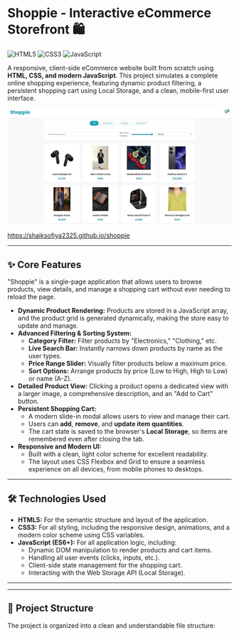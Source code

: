 # Shoppie - Interactive eCommerce Storefront 🛍️

![HTML5](https://img.shields.io/badge/HTML5-E34F26?style=for-the-badge&logo=html5&logoColor=white)
![CSS3](https://img.shields.io/badge/CSS3-1572B6?style=for-the-badge&logo=css3&logoColor=white)
![JavaScript](https://img.shields.io/badge/JavaScript-F7DF1E?style=for-the-badge&logo=javascript&logoColor=black)

A responsive, client-side eCommerce website built from scratch using **HTML, CSS, and modern JavaScript**. This project simulates a complete online shopping experience, featuring dynamic product filtering, a persistent shopping cart using Local Storage, and a clean, mobile-first user interface.


![Project Screenshot](./images/shoppie-ss.jpg)

https://shaiksofiya2325.github.io/shoppie


---

## ✨ Core Features

"Shoppie" is a single-page application that allows users to browse products, view details, and manage a shopping cart without ever needing to reload the page.

* **Dynamic Product Rendering:** Products are stored in a JavaScript array, and the product grid is generated dynamically, making the store easy to update and manage.
* **Advanced Filtering & Sorting System:**
    * **Category Filter:** Filter products by "Electronics," "Clothing," etc.
    * **Live Search Bar:** Instantly narrows down products by name as the user types.
    * **Price Range Slider:** Visually filter products below a maximum price.
    * **Sort Options:** Arrange products by price (Low to High, High to Low) or name (A-Z).
* **Detailed Product View:** Clicking a product opens a dedicated view with a larger image, a comprehensive description, and an "Add to Cart" button.
* **Persistent Shopping Cart:**
    * A modern slide-in modal allows users to view and manage their cart.
    * Users can **add**, **remove**, and **update item quantities**.
    * The cart state is saved to the browser's **Local Storage**, so items are remembered even after closing the tab.
* **Responsive and Modern UI:**
    * Built with a clean, light color scheme for excellent readability.
    * The layout uses CSS Flexbox and Grid to ensure a seamless experience on all devices, from mobile phones to desktops.

---

## 🛠️ Technologies Used

* **HTML5:** For the semantic structure and layout of the application.
* **CSS3:** For all styling, including the responsive design, animations, and a modern color scheme using CSS variables.
* **JavaScript (ES6+):** For all application logic, including:
    * Dynamic DOM manipulation to render products and cart items.
    * Handling all user events (clicks, inputs, etc.).
    * Client-side state management for the shopping cart.
    * Interacting with the Web Storage API (Local Storage).

---

---

## 📂 Project Structure

The project is organized into a clean and understandable file structure:
